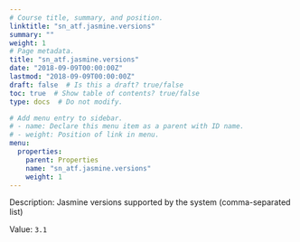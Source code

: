```yaml
---
# Course title, summary, and position.
linktitle: "sn_atf.jasmine.versions"
summary: ""
weight: 1
# Page metadata.
title: "sn_atf.jasmine.versions"
date: "2018-09-09T00:00:00Z"
lastmod: "2018-09-09T00:00:00Z"
draft: false  # Is this a draft? true/false
toc: true  # Show table of contents? true/false
type: docs  # Do not modify.

# Add menu entry to sidebar.
# - name: Declare this menu item as a parent with ID name.
# - weight: Position of link in menu.
menu:
  properties:
    parent: Properties
    name: "sn_atf.jasmine.versions"
    weight: 1
---
```


Description: Jasmine versions supported by the system (comma-separated list)


Value: `3.1`